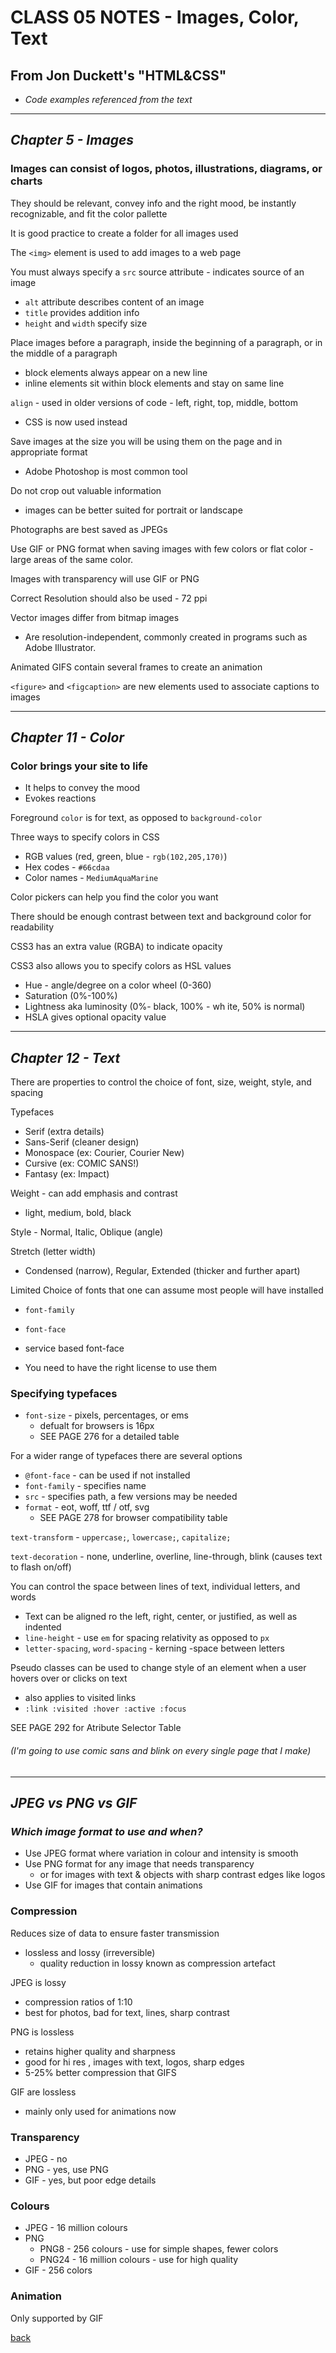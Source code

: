 # CLASS 05 NOTES - Images, Color, Text

## **From Jon Duckett's "HTML&CSS"**

- *Code examples referenced from the text*

- - -

## ***Chapter 5 - Images***

### Images can consist of logos, photos, illustrations, diagrams, or charts

They should be relevant, convey info and the right mood, be instantly recognizable, and fit the color pallette

It is good practice to create a folder for all images used

The `<img>` element is used to add images to a web page

You must always specify a `src` source attribute - indicates source of an image

- `alt` attribute describes content of an image
- `title` provides addition info
- `height` and `width` specify size

Place images before a paragraph, inside the beginning of a paragraph, or in the middle of a paragraph

- block elements always appear on a new line
- inline elements sit within block elements and stay on same line

`align` - used in older versions of code - left, right, top, middle, bottom

- CSS is now used instead

Save images at the size you will be using them on the page and in appropriate format

- Adobe Photoshop is most common tool

Do not crop out valuable information

- images can be better suited for portrait or landscape

Photographs are best saved as JPEGs

Use GIF or PNG format when saving images with few colors or flat color - large areas of the same color.

Images with transparency will use GIF or PNG

Correct Resolution should also be used - 72 ppi

Vector images differ from bitmap images

- Are resolution-independent, commonly created in programs such as Adobe Illustrator.

Animated GIFS contain several frames to create an animation

`<figure>` and `<figcaption>` are new elements used to associate captions to images

- - -

## ***Chapter 11 - Color***

### Color brings your site to life

- It helps to convey the mood
- Evokes reactions

Foreground `color` is for text, as opposed to `background-color`

Three ways to specify colors in CSS

- RGB values (red, green, blue - `rgb(102,205,170)`)
- Hex codes - `#66cdaa`
- Color names - `MediumAquaMarine`

Color pickers can help you find the color you want

There should be enough contrast between text and background color for readability

CSS3 has an extra value (RGBA) to indicate opacity

CSS3 also allows you to specify colors as HSL values

- Hue - angle/degree on a color wheel (0-360)
- Saturation (0%-100%)
- Lightness aka luminosity (0%- black, 100% - wh
ite, 50% is normal)
- HSLA gives optional opacity value

- - -

## ***Chapter 12 - Text***

There are properties to control the choice of font, size, weight, style, and spacing

Typefaces

- Serif (extra details)
- Sans-Serif (cleaner design)
- Monospace (ex: Courier, Courier New)
- Cursive (ex: COMIC SANS!)
- Fantasy (ex: Impact)

Weight - can add emphasis and contrast

- light, medium, bold, black

Style - Normal, Italic, Oblique (angle)

Stretch (letter width) 

- Condensed (narrow), Regular, Extended (thicker and further apart)

Limited Choice of fonts that one can assume most people will have installed

- `font-family`
- `font-face`
- service based font-face

- You need to have the right license to use them

### Specifying typefaces

- `font-size` - pixels, percentages, or ems
  - defualt for browsers is 16px
  - SEE PAGE 276 for a detailed table

For a wider range of typefaces there are several options

- `@font-face` - can be used if not installed
- `font-family` - specifies name
- `src` - specifies path, a few versions may be needed
- `format` - eot, woff, ttf / otf, svg
  - SEE PAGE 278 for browser compatibility table

`text-transform` - `uppercase;`, `lowercase;`, `capitalize;`

`text-decoration` - none, underline, overline, line-through, blink (causes text to flash on/off)

You can control the space between lines of text, individual letters, and words

- Text can be aligned ro the left, right, center, or justified, as well as indented
- `line-height` - use `em` for spacing relativity as opposed to `px`
- `letter-spacing`, `word-spacing` - kerning -space between letters

Pseudo classes can be used to change style of an element when a user hovers over or clicks on text

- also applies to visited links
- `:link :visited :hover :active :focus`

SEE PAGE 292 for Atribute Selector Table

###### (I'm going to use comic sans and blink on every single page that I make)

- - -

## ***JPEG vs PNG vs GIF***

### ***Which image format to use and when?***

- Use JPEG format where variation in colour and intensity is smooth
- Use PNG format for any image that needs transparency 
  - or for images with text & objects with sharp contrast edges like logos
- Use GIF for images that contain animations

### Compression

Reduces size of data to ensure faster transmission

- lossless and lossy (irreversible)
  - quality reduction in lossy known as compression artefact

JPEG is lossy

- compression ratios of 1:10
- best for photos, bad for text, lines, sharp contrast

PNG is lossless

- retains higher quality and sharpness
- good for hi res , images with text, logos, sharp edges
- 5-25% better compression that GIFS

GIF are lossless

- mainly only used for animations now

### Transparency

- JPEG - no
- PNG - yes, use PNG
- GIF - yes, but poor edge details

### Colours

- JPEG - 16 million colours
- PNG
  - PNG8 - 256 colours - use for simple shapes, fewer colors
  - PNG24 - 16 million colours - use for high quality
- GIF - 256 colors

### Animation

Only supported by GIF







































[back](../README.md)
